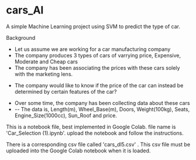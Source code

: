 # cars_AI
A simple Machine Learning project using SVM to predict the type of car.

Background
- Let us assume we are working for a car manufacturing company
- The company produces 3 types of cars of varrying price, Expensive, Moderate and Cheap cars
- The company has been associating the prices with these cars solely with the marketing lens.
* The company would like to know if the price of the car can instead be determined by certain features of the car?
- Over some time, the company has been collecting data about these cars
- -- The data is, Length(m), Wheel_Base(m), Doors, Weight(100kg), Seats, Engine_Size(1000cc), Sun_Roof and price.

This is a notebook file, best implemented in Google Colab. file name is 'Car_Selection (1).ipynb'. upload the notebook and follow the instructions. 

There is a corresponding csv file called 'cars_dl5.csv' . This csv file must be uploaded into the Google Colab notebook when it is loaded. 


